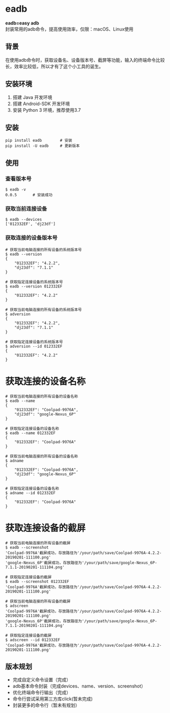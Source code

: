 # eadb
**eadb=easy adb**</br>
封装常用的adb命令，提高使用效率，仅限：macOS、Linux使用

## 背景
在使用adb命令时，获取设备名、设备版本号、截屏等功能，输入的终端命令比较长，效率比较低，所以才有了这个小工具的诞生。

## 安装环境
 1. 搭建 Java 开发环境
 2. 搭建 Android-SDK 开发环境
 3. 安装 Python 3 环境，推荐使用3.7

## 安装

 ```
pip install eadb        # 安装
pip install -U eadb     # 更新版本
 ```

## 使用
### 查看版本号

```
$ eadb -v
0.0.5       # 安装成功
```

### 获取当前连接设备

```
$ eadb --devices
['012332EF', 'dj23df']

```

### 获取连接的设备版本号

```
# 获取当前电脑连接的所有设备的系统版本号
$ eadb --version
{
    "012332EF": "4.2.2",
    "dj23df": "7.1.1"
}

# 获取指定连接设备的系统版本号
$ eadb --version 012332EF
{
    "012332EF": "4.2.2"
}

# 获取当前电脑连接的所有设备的系统版本号
$ adversion
{
    "012332EF": "4.2.2",
    "dj23df": "7.1.1"
}

# 获取指定连接设备的系统版本号
$ adversion --id 012332EF
{
    "012332EF": "4.2.2"
}

```

# 获取连接的设备名称

```
# 获取当前电脑连接的所有设备的设备名称
$ eadb --name
{
    "012332EF": "Coolpad-9976A",
    "dj23df": "google-Nexus_6P"
}

# 获取指定连接设备的设备名称
$ eadb --name 012332EF
{
    "012332EF": "Coolpad-9976A"
}

# 获取当前电脑连接的所有设备的设备名称
$ adname
{
    "012332EF": "Coolpad-9976A",
    "dj23df": "google-Nexus_6P"
}

# 获取指定连接设备的设备名称
$ adname --id 012332EF
{
    "012332EF": "Coolpad-9976A"
}

```

# 获取连接设备的截屏

```
# 获取当前电脑连接的所有设备的截屏
$ eadb --screenshot
'Coolpad-9976A'截屏成功，存放路径为'/your/path/save/Coolpad-9976A-4.2.2-20190201-111100.png'
'google-Nexus_6P'截屏成功，存放路径为'/your/path/save/google-Nexus_6P-7.1.1-20190201-111104.png'

# 获取指定连接设备的截屏
$ eadb --screenshot 012332EF
'Coolpad-9976A'截屏成功，存放路径为'/your/path/save/Coolpad-9976A-4.2.2-20190201-111100.png'

# 获取当前电脑连接的所有设备的截屏
$ adscreen
'Coolpad-9976A'截屏成功，存放路径为'/your/path/save/Coolpad-9976A-4.2.2-20190201-111100.png'
'google-Nexus_6P'截屏成功，存放路径为'/your/path/save/google-Nexus_6P-7.1.1-20190201-111104.png'

# 获取指定连接设备的截屏
$ adscreen --id 012332EF
'Coolpad-9976A'截屏成功，存放路径为'/your/path/save/Coolpad-9976A-4.2.2-20190201-111100.png'

```

## 版本规划

- 完成自定义命令设置（完成）
- adb基本命令封装（完成devices、name、version、screenshot）
- 优化终端命令行输出（完成）
- 命令行尝试采用第三方库click(暂未完成)
- 封装更多的命令行（暂未有规划）
